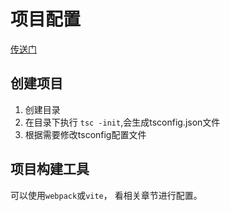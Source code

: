 # 项目配置

[传送门](https://www.tslang.cn/docs/handbook/tsconfig-json.html#toc-project-config)

## 创建项目

1. 创建目录
2. 在目录下执行 `tsc -init`,会生成tsconfig.json文件
3. 根据需要修改tsconfig配置文件

## 项目构建工具

可以使用`webpack`或`vite`， 看相关章节进行配置。
